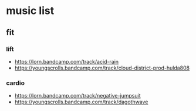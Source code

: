 # music list

## fit

### lift

* https://lorn.bandcamp.com/track/acid-rain
* https://youngscrolls.bandcamp.com/track/cloud-district-prod-hulda808

### cardio

* https://lorn.bandcamp.com/track/negative-jumpsuit
* https://youngscrolls.bandcamp.com/track/dagothwave
